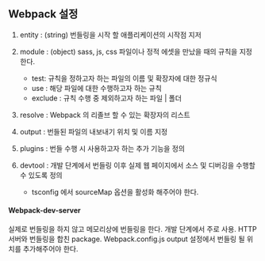 ## Webpack 설정

1. entity : (string) 번들링을 시작 할 애플리케이션의 시작점 지저
2. module : (object) sass, js, css 파일이나 정적 에셋을 만났을 때의 규칙을 지정한다.

   - test: 규칙을 정하고자 하는 파일의 이름 및 확장자에 대한 정규식
   - use : 해당 파일에 대한 수행하고자 하는 규칙
   - exclude : 규칙 수행 중 제외하고자 하는 파일 | 폴더

3. resolve : Webpack 의 리졸브 할 수 있는 확장자의 리스트
4. output : 번들된 파일의 내보내기 위치 및 이름 지정
5. plugins : 번들 수행 시 사용하고자 하는 추가 기능을 정의
6. devtool : 개발 단계에서 번들링 이후 실제 웹 페이지에서 소스 및 디버깅을 수행할 수 있도록 정의
   - tsconfig 에서 sourceMap 옵션을 활성화 해주어야 한다.

#### Webpack-dev-server

실제로 번들링을 하지 않고 메모리상에 번들링을 한다.
개발 단계에서 주로 사용.
HTTP 서버와 번들링을 합친 package.
Webpack.config.js output 설정에서 번들링 될 위치를 추가해주어야 한다.
